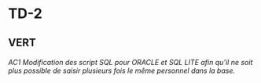 # TD-2

## VERT

###### *AC1 Modification des script SQL pour ORACLE et SQL LITE afin qu’il ne soit plus possible de saisir plusieurs fois le même personnel dans la base.*

